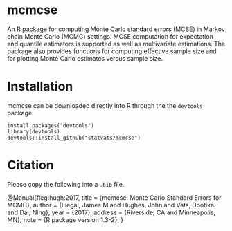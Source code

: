 # mcmcse
An R package for computing Monte Carlo standard
errors (MCSE) in Markov chain Monte Carlo (MCMC) settings. MCSE
computation for expectation and quantile estimators is
supported as well as multivariate estimations. The package also provides 
functions for computing effective sample size and for plotting
Monte Carlo estimates versus sample size.


# Installation
mcmcse can be downloaded directly into R through the the `devtools` package:
```{r}
install.packages("devtools")
library(devtools)
devtools::install_github("statvats/mcmcse")
```
# Citation
Please copy the following into a  `.bib` file.

@Manual{fleg:hugh:2017,
title = {mcmcse: Monte Carlo Standard Errors for MCMC},
author = {Flegal, James M and Hughes, John and Vats, Dootika and  Dai, Ning},
year = {2017},
address = {Riverside, CA and Minneapolis, MN},
note = {R package version 1.3-2},
}


